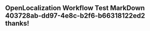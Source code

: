 <properties
ms.topic="hero-topic"
ms.test1="hero-topic"
ms.test2="test"/>

## OpenLocalization Workflow Test MarkDown 403728ab-dd97-4e8c-b2f6-b66318122ed2 thanks!
